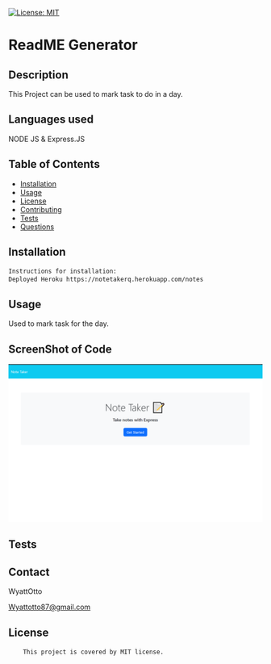 [![License: MIT](https://img.shields.io/badge/License-MIT-yellow.svg)](https://opensource.org/licenses/MIT)

# ReadME Generator

## Description

This Project can be used to mark task to do in a day.


## Languages used

NODE JS & Express.JS


## Table of Contents
  
  - [Installation](#installation)
  - [Usage](#usage)
  - [License](#license)
  - [Contributing](#contributing)
  - [Tests](#tests)
  - [Questions](#questions)

## Installation

    Instructions for installation:
    Deployed Heroku https://notetakerq.herokuapp.com/notes

## Usage

  Used to mark task for the day. 


## ScreenShot of Code
  ![readmecode](./public/assets/SS.PNG) 
  


## Tests
  

## Contact 
  WyattOtto

  Wyattotto87@gmail.com



 ## License 
        This project is covered by MIT license.